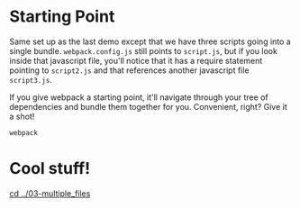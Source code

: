 # Starting Point

Same set up as the last demo except that we have three scripts going into a single bundle. `webpack.config.js` still points to `script.js`, but if you look inside that javascript file, you'll notice that it has a require statement pointing to `script2.js` and that references another javascript file `script3.js`.

If you give webpack a starting point, it'll navigate through your tree of dependencies and bundle them together for you.  Convenient, right?  Give it a shot!

```
webpack
```

# Cool stuff!


[cd ../03-multiple_files](https://github.com/freestylebit/webpack-tutorial/tree/master/lessons/03-multiple_files)
